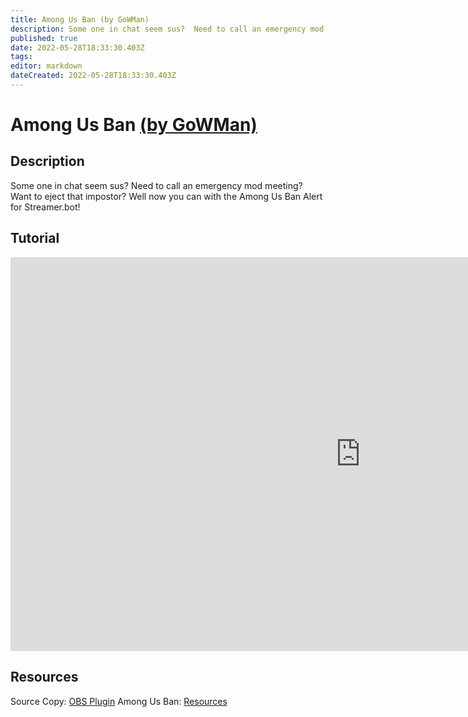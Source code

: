 ```yaml
---
title: Among Us Ban (by GoWMan)
description: Some one in chat seem sus?  Need to call an emergency mod meeting?  Want to eject that impostor?  Well now you can with the Among Us Ban Alert for Streamer.bot!
published: true
date: 2022-05-28T18:33:30.403Z
tags: 
editor: markdown
dateCreated: 2022-05-28T18:33:30.403Z
---
```


# Among Us Ban [(by GoWMan)](https://www.twitch.tv/gowman)

## Description
Some one in chat seem sus?  Need to call an emergency mod meeting?  Want to eject that impostor?  Well now you can with the Among Us Ban Alert for Streamer.bot!

## Tutorial
<iframe width="1120" height="630" src="https://www.youtube.com/embed/annlF5LiaFw" title="YouTube video player" frameborder="0" allow="accelerometer; autoplay; clipboard-write; encrypted-media; gyroscope; picture-in-picture" allowfullscreen></iframe>

## Resources
Source Copy:  [OBS Plugin](https://obsproject.com/forum/resources/source-copy.1261/)
Among Us Ban:  [Resources](/overlays/among-us-ban/files/amongusban.rar)